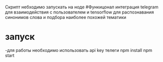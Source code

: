 Скрипт небходимо запускать на ноде
#Функицонал
интеграция telegram для взаимодействия с пользователем и tensorflow для распознавания синонимов слова и подбора наиболее похожей тематики


# запуск
-для работы необходимо использовать api key телеги 
npm install
npm start

